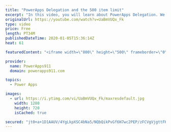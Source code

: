 ```yaml
---
title: "PowerApps Delegation and the 500 item limit"
excerpt: "In this video, you will learn about PowerApps Delegation. We talk about what is delegation, how it varies based on three different criteria, data source, function, and operator, and some tips to deal with it. Functions covered include Filter, Search, Collect, CountRows, Distinct, and more. Also, we use"
originalUrl: https://youtube.com/watch?v=UaBmVUQx_Fk
type: video
price: Free
length: PT34M
publishedDateTime: 2020-01-05T15:36:14Z
heat: 61

featuredContent: "<iframe width=\"800\" height=\"500\" frameborder=\"0\" src=\"https://www.youtube.com/embed/UaBmVUQx_Fk\" allow=\"accelerometer; autoplay; encrypted-media; gyroscope; picture-in-picture\" allowfullscreen></iframe>"

provider:
  name: PowerApps911
  domain: powerapps911.com

topics:
  - Power Apps

images:
  - url: https://i.ytimg.com/vi/UaBmVUQx_Fk/maxresdefault.jpg
    width: 1280
    height: 720
    isCached: true

secured: "jt0+a+1D1AAUV/4YgLkpXSC4bNa5/NQbQikPvGf6H7wc2PEP/zFCVgVjgttFKeMLec39OvOgWGw0Kj8dgldxdeBOw439ambwTyvNBW84kzrzCDQ/b9URD3Ud/QPuvLVklhSytUn6obxEq2pHu6M7RvuLJUc2oA7PeYhBfN6F2d5SBCTZk2gAxT6MWjL5p1dXm6HytnpMbZ7FPNl4vawecE4RFpcktLn7wVfGcvKxFkfIQhYM0lu1fi6x2uLAvGDNNbGDolpLyDU86TQB9XXJd1GcPFrGvqFO+MEOxu8W6W3VQ32qCo1TPYfJ2sHagx+bt6BUUG4lvdcZHQpfaHwecGa7cvhQVoaErszpI0FmIrKJ/tw8brqQPUpkd7Bs9ktUrQ3tcDoWpllW1f/NW9fw6w0oMNotaFSIuyMF1z3doqM=;jGi6mXEMQ+pP4YND2VsDZA=="
---
```


